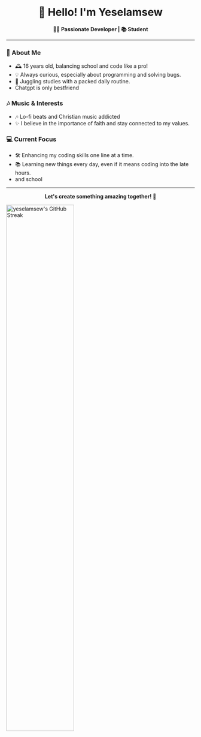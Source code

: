 <h1 align="center">👋 Hello! I'm Yeselamsew</h1>
<p align="center">
  <strong>👨‍💻 Passionate Developer | 📚 Student </strong>
</p>



---

### 🌟 About Me
- 🕰 16 years old, balancing school and code like a pro!
- 💡 Always curious, especially about programming and solving bugs.
- 🎒 Juggling studies with a packed daily routine.
- Chatgpt is only bestfriend
### 🎶 Music & Interests
- 🎶 Lo-fi beats and Christian music addicted
- ✨ I believe in the importance of faith and stay connected to my values.

### 💻 Current Focus
- 🛠 Enhancing my coding skills one line at a time.
- 📚 Learning new things every day, even if it means coding into the late hours.
- and school 

---------------------------------------------------------------------------------------------------

<p align="center">
  <strong>Let's create something amazing together! 🚀</strong>
</p>


 <img alt="yeselamsew's GitHub Streak" width="60%" src="https://github-readme-streak-stats.herokuapp.com/?user=yeselamsewb&theme=dracula&hide_border=true" weight="100%">
